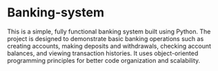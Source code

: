 # Banking-system
This is a simple, fully functional banking system built using Python. The project is designed to demonstrate basic banking operations such as creating accounts, making deposits and withdrawals, checking account balances, and viewing transaction histories. It uses object-oriented programming principles for better code organization and scalability.
